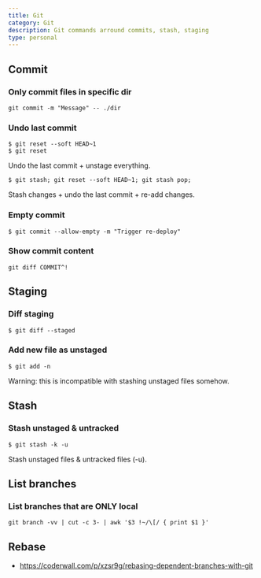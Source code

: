 ```yaml
---
title: Git
category: Git
description: Git commands arround commits, stash, staging
type: personal
---
```


## Commit

### Only commit files in specific dir

```shell
git commit -m "Message" -- ./dir
```

### Undo last commit

```shell
$ git reset --soft HEAD~1
$ git reset
```
Undo the last commit + unstage everything.

```shell
$ git stash; git reset --soft HEAD~1; git stash pop;
```
Stash changes + undo the last commit + re-add changes.

### Empty commit

```shell
$ git commit --allow-empty -m "Trigger re-deploy"
```

### Show commit content

```shell
git diff COMMIT^!
```

## Staging

### Diff staging

```shell
$ git diff --staged
```

### Add new file as unstaged

```shell
$ git add -n
```
Warning: this is incompatible with stashing unstaged files somehow.

## Stash

### Stash unstaged & untracked

```shell
$ git stash -k -u
```
Stash unstaged files & untracked files (-u).

## List branches

### List branches that are ONLY local

```
git branch -vv | cut -c 3- | awk '$3 !~/\[/ { print $1 }'
```

## Rebase

- https://coderwall.com/p/xzsr9g/rebasing-dependent-branches-with-git
